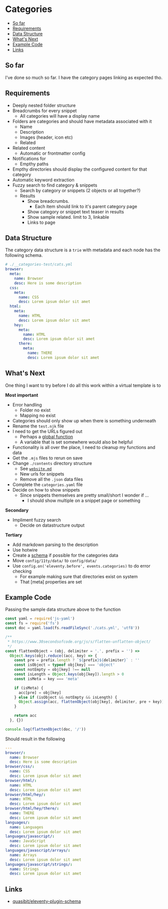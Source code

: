 # Categories
- [So far](#so-far)
- [Requirements](#requirements)
- [Data Structure](#data-structure)
- [What's Next](#whats-next)
- [Example Code](#example-code)
- [Links](#links)

## So far
I've done so much so far. I have the category pages linking as expected tho.

## Requirements
- Deeply nested folder structure
- Breadcrumbs for every snippet
  - All categories will have a display name
- Folders are categories and should have metadata associated with it
  - Name
  - Description
  - Images (header, icon etc)
  - Related
- Related content
  - Automatic or frontmatter config
- Notifications for
  - Empthy paths
- Empthy directories should display the configured content for that category
- Automatic keyword extraction
- Fuzzy search to find category & snippets
  - Search by category or snippets (2 objects or all together?)
  - Results
    - Show breadcrumbs.
      - Each item should link to it's parent category page
    - Show category or snippet text teaser in results 
    - Show sample related. limit to 3, linkable
    - Links to page

## Data Structure
The category data structure is a `trie` with metadata and each node has the following schema.

<!-- I'm not sure exactly how I want to handle the structure yet -->

```yaml
# ./__categories-test/cats.yml
browser:
  meta:
    name: Browser
    desc: Here is some description
  css:
    meta:
      name: CSS
      desc: Lorem ipsum dolor sit amet
  html:
    meta:
      name: HTML
      desc: Lorem ipsum dolor sit amet
    hey:
      meta:
        name: HTML
        desc: Lorem ipsum dolor sit amet
      there:
        meta:
          name: THERE
          desc: Lorem ipsum dolor sit amet
```

## What's Next
One thing I want to try before I do all this work within a virtual template is to

**Most important**
- Error handling
  - Folder no exist
  - Mapping no exist
- Categories should only show up when there is something underneath
- Rename the `test.njk` file
- I need to get the URLs figured out
  - Perhaps a [global function](https://www.11ty.dev/docs/data-global-custom/#functions)
  - A variable that is set somewhere would also be helpful
- Functionality is all over the place, I need to cleanup my functions and data
- Get the `.mjs` files to rerun on save
- Change `./contents` directory structure
  - See [`website.md`](./website.md)
  - New urls for snippets
  - Remove all the `.json` data files
- Complete the `categories.yaml` file
- Decide on how to show snippets
  - Since snippets themselves are pretty small/short I wonder if ...
    - I should show multiple on a snippet page or something

**Secondary**
- Impliment fuzzy search
  - Decide on datastructure output

**Tertiary**
- Add markdown parsing to the description
- Use hotwire
- Create a [schema](https://www.11ty.dev/docs/data-validate/) if possible for the categories data
- Move `config/11ty/data/` to `config/data/`
- Use `config.on('eleventy.before', events.categories)` to do error checking
  - For example making sure that directories exist on system
  - That [meta] properties are set

## Example Code
Passing the sample data structure above to the function

```js
const yaml = require('js-yaml')
const fs = require('fs')
const doc = yaml.load(fs.readFileSync('./cats.yml', 'utf8'))

/**
 * https://www.30secondsofcode.org/js/s/flatten-unflatten-object/
 */
const flattenObject = (obj, delimiter = '.', prefix = '') =>
  Object.keys(obj).reduce((acc, key) => {
    const pre = prefix.length ? `${prefix}${delimiter}` : ''
    const isObject = typeof obj[key] === 'object'
    const notEmpty = obj[key] !== null
    const isLength = Object.keys(obj[key]).length > 0
    const isMeta = key === 'meta'

    if (isMeta) {
      acc[pre] = obj[key]
    } else if (isObject && notEmpty && isLength) {
      Object.assign(acc, flattenObject(obj[key], delimiter, pre + key))
    }

    return acc
  }, {})

console.log(flattenObject(doc, '/'))
```

Should result in the following
```yaml
---
browser/:
  name: Browser
  desc: Here is some description
browser/css/:
  name: CSS
  desc: Lorem ipsum dolor sit amet
browser/html/:
  name: HTML
  desc: Lorem ipsum dolor sit amet
browser/html/hey/:
  name: HTML
  desc: Lorem ipsum dolor sit amet
browser/html/hey/there/:
  name: THERE
  desc: Lorem ipsum dolor sit amet
languages/:
  name: Languages
  desc: Lorem ipsum dolor sit amet
languages/javascript/:
  name: JavaScript
  desc: Lorem ipsum dolor sit amet
languages/javascript/arrays/:
  name: Arrays
  desc: Lorem ipsum dolor sit amet
languages/javascript/strings/:
  name: Strings
  desc: Lorem ipsum dolor sit amet
```

## Links
- [quasibit/eleventy-plugin-schema](https://github.com/quasibit/eleventy-plugin-schema?tab=readme-ov-file)
